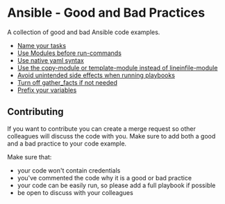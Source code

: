 # Ansible - Good and Bad Practices

A collection of good and bad Ansible code examples.

* [Name your tasks](docs/name_your_tasks.md)
* [Use Modules before run-commands](docs/use_modules_before_run_commands.md)
* [Use native yaml syntax](docs/use_native_yaml_syntax.md)
* [Use the copy-module or template-module instead of lineinfile-module](docs/use_copy_template_instead_of_lineinfile.md)
* [Avoid unintended side effects when running playbooks](docs/avoid-sideeffects.md)
* [Turn off gather_facts if not needed](docs/turn_off_gather_facts.md)
* [Prefix your variables](docs/prefix_your_variables.md)

## Contributing

If you want to contribute you can create a merge request so other colleagues will discuss the code with you. Make sure to add both a good and a bad practice to your code example.

Make sure that:
- your code won't contain credentials
- you've commented the code why it is a good or bad practice
- your code can be easily run, so please add a full playbook if possible
- be open to discuss with your colleagues
